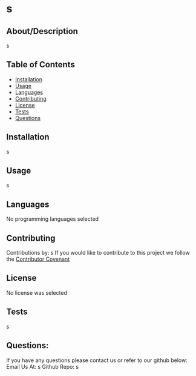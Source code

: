 
  # s 
  ## About/Description
  s
  ## Table of Contents
  * [Installation](#installation)
  * [Usage](#usage)
  * [Languages](#languages)
  * [Contributing](#contributing)
  * [License](#license)
  * [Tests](#tests)
  * [Questions](#questions)
  
  ## Installation
  s
  ## Usage
  s
  ## Languages
  No programming languages selected
  ## Contributing
  Contributions by: s
  If you would like to contribute to this project we follow the [Contributor Covenant](https://www.contributor-covenant.org/)
  ## License
  No license was selected
  ## Tests
  s
  ## Questions:
  If you have any questions please contact us or refer to our github below:
  Email Us At: s
  Github Repo: s
